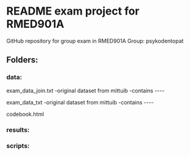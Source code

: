 # README exam project for RMED901A
GitHub repository for group exam in RMED901A
Group: psykodentopat

## Folders: 

### data: 
  exam_data_join.txt
    -original dataset from mittuib
    -contains ----
    
 exam_data_txt
   -original dataset from mittuib
    -contains ----
 
 codebook.html   
    
### results:

### scripts:
  


